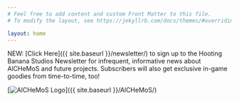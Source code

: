 ```yaml
---
# Feel free to add content and custom Front Matter to this file.
# To modify the layout, see https://jekyllrb.com/docs/themes/#overriding-theme-defaults

layout: home
---
```


NEW: [Click Here]({{ site.baseurl }}/newsletter/) to sign up to the Hooting Banana Studios Newsletter for infrequent, informative news about AlCHeMoS and future projects. Subscribers will also get exclusive in-game goodies from time-to-time, too!

[![AlCHeMoS Logo]({{site.baseurl}}/img/alchemos_logo.png)]({{ site.baseurl }}/AlCHeMoS/)